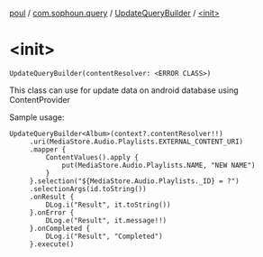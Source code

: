[poul](../../index.md) / [com.sophoun.query](../index.md) / [UpdateQueryBuilder](index.md) / [&lt;init&gt;](./-init-.md)

# &lt;init&gt;

`UpdateQueryBuilder(contentResolver: <ERROR CLASS>)`

This class can use for update data on
android database using ContentProvider

Sample usage:

```
UpdateQueryBuilder<Album>(context?.contentResolver!!)
     .uri(MediaStore.Audio.Playlists.EXTERNAL_CONTENT_URI)
     .mapper {
         ContentValues().apply {
             put(MediaStore.Audio.Playlists.NAME, "NEW NAME")
         }
     }.selection("${MediaStore.Audio.Playlists._ID} = ?")
     .selectionArgs(id.toString())
     .onResult {
         DLog.i("Result", it.toString())
     }.onError {
         DLog.e("Result", it.message!!)
     }.onCompleted {
         DLog.i("Result", "Completed")
     }.execute()
```

